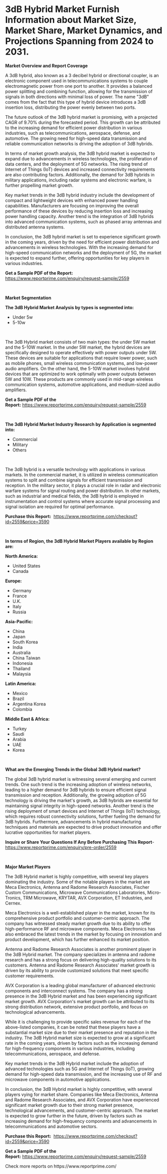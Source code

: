 <p><h1>3dB Hybrid Market Furnish Information about Market Size, Market Share, Market Dynamics, and Projections Spanning from 2024 to 2031.</h1></p><p><strong>Market Overview and Report Coverage</strong></p>
<p><p>A 3dB hybrid, also known as a 3 decibel hybrid or directional coupler, is an electronic component used in telecommunications systems to couple electromagnetic power from one port to another. It provides a balanced power splitting and combining function, allowing for the transmission of signals in both directions with minimal loss of power. The name "3dB" comes from the fact that this type of hybrid device introduces a 3dB insertion loss, distributing the power evenly between two ports.</p><p>The future outlook of the 3dB hybrid market is promising, with a projected CAGR of 9.70% during the forecasted period. This growth can be attributed to the increasing demand for efficient power distribution in various industries, such as telecommunications, aerospace, defense, and automotive. The growing need for high-speed data transmission and reliable communication networks is driving the adoption of 3dB hybrids.</p><p>In terms of market growth analysis, the 3dB hybrid market is expected to expand due to advancements in wireless technologies, the proliferation of data centers, and the deployment of 5G networks. The rising trend of Internet of Things (IoT) devices and increased connectivity requirements are also contributing factors. Additionally, the demand for 3dB hybrids in military applications, including radar systems and electronic warfare, is further propelling market growth.</p><p>Key market trends in the 3dB hybrid industry include the development of compact and lightweight devices with enhanced power handling capabilities. Manufacturers are focusing on improving the overall performance of these devices by reducing insertion loss and increasing power handling capacity. Another trend is the integration of 3dB hybrids into advanced communication systems, such as phased array antennas and distributed antenna systems.</p><p>In conclusion, the 3dB hybrid market is set to experience significant growth in the coming years, driven by the need for efficient power distribution and advancements in wireless technologies. With the increasing demand for high-speed communication networks and the deployment of 5G, the market is expected to expand further, offering opportunities for key players in various industries.</p></p>
<p><strong>Get a Sample PDF of the Report:</strong> <a href="https://www.reportprime.com/enquiry/request-sample/2559">https://www.reportprime.com/enquiry/request-sample/2559</a></p>
<p>&nbsp;</p>
<p><strong>Market Segmentation</strong></p>
<p><strong>The 3dB Hybrid Market Analysis by types is segmented into:</strong></p>
<p><ul><li>Under 5w</li><li>5-10w</li></ul></p>
<p>&nbsp;</p>
<p><p>The 3dB Hybrid market consists of two main types: the under 5W market and the 5-10W market. In the under 5W market, the hybrid devices are specifically designed to operate effectively with power outputs under 5W. These devices are suitable for applications that require lower power, such as mobile phones, small wireless communication systems, and low-power audio amplifiers. On the other hand, the 5-10W market involves hybrid devices that are optimized to work optimally with power outputs between 5W and 10W. These products are commonly used in mid-range wireless communication systems, automotive applications, and medium-sized audio amplifiers.</p></p>
<p><strong>Get a Sample PDF of the Report:</strong>&nbsp;<a href="https://www.reportprime.com/enquiry/request-sample/2559">https://www.reportprime.com/enquiry/request-sample/2559</a></p>
<p>&nbsp;</p>
<p><strong>The 3dB Hybrid Market Industry Research by Application is segmented into:</strong></p>
<p><ul><li>Commercial</li><li>Military</li><li>Others</li></ul></p>
<p>&nbsp;</p>
<p><p>The 3dB hybrid is a versatile technology with applications in various markets. In the commercial market, it is utilized in wireless communication systems to split and combine signals for efficient transmission and reception. In the military sector, it plays a crucial role in radar and electronic warfare systems for signal routing and power distribution. In other markets, such as industrial and medical fields, the 3dB hybrid is employed in instrumentation and control systems where accurate signal processing and signal isolation are required for optimal performance.</p></p>
<p><strong>Purchase this Report:</strong>&nbsp; <a href="https://www.reportprime.com/checkout?id=2559&price=3590">https://www.reportprime.com/checkout?id=2559&price=3590</a></p>
<p>&nbsp;</p>
<p><strong>In terms of Region, the 3dB Hybrid Market Players available by Region are:</strong></p>
<p>
    <p> <strong> North America: </strong>
        <ul>
            <li>United States</li>
            <li>Canada</li>
        </ul>
        </p> 
    <p> <strong> Europe: </strong>
        <ul>
            <li>Germany</li>
            <li>France</li>
            <li>U.K.</li>
            <li>Italy</li>
            <li>Russia</li>
        </ul>
        </p> 
    <p> <strong> Asia-Pacific: </strong>
        <ul>
            <li>China</li>
            <li>Japan</li>
            <li>South Korea</li>
            <li>India</li>
            <li>Australia</li>
            <li>China Taiwan</li>
            <li>Indonesia</li>
            <li>Thailand</li>
            <li>Malaysia</li>
        </ul>
        </p> 
    <p> <strong> Latin America: </strong>
        <ul>
            <li>Mexico</li>
            <li>Brazil</li>
            <li>Argentina Korea</li>
            <li>Colombia</li>
        </ul>
        </p> 
    <p> <strong> Middle East & Africa: </strong>
        <ul>
            <li>Turkey</li>
            <li>Saudi</li>
            <li>Arabia</li>
            <li>UAE</li>
            <li>Korea</li>
        </ul>
    </p>
    </p>
<p>&nbsp;</p>
<p><strong>What are the Emerging Trends in the Global 3dB Hybrid market?</strong></p>
<p><p>The global 3dB hybrid market is witnessing several emerging and current trends. One such trend is the increasing adoption of wireless networks, leading to a higher demand for 3dB hybrids to ensure efficient signal transmission and reception. Additionally, the growing adoption of 5G technology is driving the market's growth, as 3dB hybrids are essential for maintaining signal integrity in high-speed networks. Another trend is the rising deployment of smart devices and Internet of Things (IoT) technology, which requires robust connectivity solutions, further fueling the demand for 3dB hybrids. Furthermore, advancements in hybrid manufacturing techniques and materials are expected to drive product innovation and offer lucrative opportunities for market players.</p></p>
<p><strong>Inquire or Share Your Questions If Any Before Purchasing This Report</strong>- <a href="https://www.reportprime.com/enquiry/pre-order/2559">https://www.reportprime.com/enquiry/pre-order/2559</a></p>
<p>&nbsp;</p>
<p><strong>Major Market Players</strong></p>
<p><p>The 3dB Hybrid market is highly competitive, with several key players dominating the industry. Some of the notable players in the market are Meca Electronics, Antenna and Radome Research Associates, Fischer Custom Communications, Microwave Communications Laboratories, Micro-Tronics, TRM Microwave, KRYTAR, AVX Corporation, ET Industries, and Cernex.</p><p>Meca Electronics is a well-established player in the market, known for its comprehensive product portfolio and customer-centric approach. The company has witnessed steady market growth due to its ability to offer high-performance RF and microwave components. Meca Electronics has also embraced the latest trends in the market by focusing on innovation and product development, which has further enhanced its market position.</p><p>Antenna and Radome Research Associates is another prominent player in the 3dB Hybrid market. The company specializes in antenna and radome research and has a strong focus on delivering high-quality solutions to its customers. Antenna and Radome Research Associates' market growth is driven by its ability to provide customized solutions that meet specific customer requirements.</p><p>AVX Corporation is a leading global manufacturer of advanced electronic components and interconnect systems. The company has a strong presence in the 3dB Hybrid market and has been experiencing significant market growth. AVX Corporation's market growth can be attributed to its strong distribution network, extensive product portfolio, and focus on technological advancements.</p><p>While it is challenging to provide specific sales revenue for each of the above-listed companies, it can be noted that these players have a substantial market size due to their market presence and reputation in the industry. The 3dB Hybrid market size is expected to grow at a significant rate in the coming years, driven by factors such as the increasing demand for high-frequency components in various industries, including telecommunications, aerospace, and defense.</p><p>Key market trends in the 3dB Hybrid market include the adoption of advanced technologies such as 5G and Internet of Things (IoT), growing demand for high-speed data transmission, and the increasing use of RF and microwave components in automotive applications.</p><p>In conclusion, the 3dB Hybrid market is highly competitive, with several players vying for market share. Companies like Meca Electronics, Antenna and Radome Research Associates, and AVX Corporation have experienced significant market growth due to their strong market presence, technological advancements, and customer-centric approach. The market is expected to grow further in the future, driven by factors such as increasing demand for high-frequency components and advancements in telecommunications and automotive sectors.</p></p>
<p><strong>Purchase this Report:</strong>&nbsp;&nbsp;<a href="https://www.reportprime.com/checkout?id=2559&price=3590">https://www.reportprime.com/checkout?id=2559&price=3590</a></p>
<p></p>
<p><strong>Get a Sample PDF of the Report:</strong>&nbsp;<a href="https://www.reportprime.com/enquiry/request-sample/2559">https://www.reportprime.com/enquiry/request-sample/2559</a></p>
<p>Check more reports on https://www.reportprime.com/</p>
